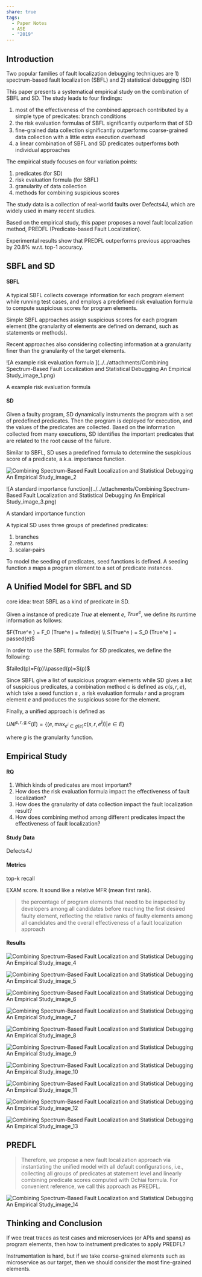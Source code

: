 ```yaml
---
share: true
tags:
  - Paper Notes
  - ASE
  - "2019"
---
```



## Introduction

Two popular families of fault localization debugging techniques are 1) spectrum-based fault localization (SBFL) and 2) statistical debugging (SD)

This paper presents a systematical empirical study on the combination of SBFL and SD. The study leads to four findings:

1. most of the effectiveness of the combined approach contributed by a simple type of predicates: branch conditions
2. the risk evaluation formulas of SBFL signiﬁcantly outperform that of SD
3. ﬁne-grained data collection signiﬁcantly outperforms coarse-grained data collection with a little extra execution overhead
4. a linear combination of SBFL and SD predicates outperforms both individual approaches

The empirical study focuses on four variation points:

1. predicates (for SD)
2. risk evaluation formula (for SBFL)
3. granularity of data collection
4. methods for combining suspicious scores

The study data is a collection of real-world faults over Defects4J, which are widely used in many recent studies.

Based on the empirical study, this paper proposes a novel fault localization method, PREDFL (Predicate-based Fault Localization).

Experimental results show that PREDFL outperforms previous approaches by 20.8% w.r.t. top-1 accuracy. 

## SBFL and SD

#### SBFL

A typical SBFL collects coverage information for each program element while running test cases, and employs a predefined risk evaluation formula to compute suspicious scores for program elements.

Simple SBFL approaches assign suspicious scores for each program element (the granularity of elements are defined on demand, such as statements or methods).

Recent approaches also considering collecting information at a granularity finer than the granularity of the target elements.

![A example risk evaluation formula ](../../attachments/Combining Spectrum-Based Fault Localization and Statistical Debugging An Empirical Study_image_1.png)

A example risk evaluation formula 

#### SD

Given a faulty program, SD dynamically instruments the program with a set of predefined predicates. Then the program is deployed for execution, and the values of the predicates are collected. Based on the information collected from many executions, SD identiﬁes the important predicates that are related to the root cause of the failure.

Similar to SBFL, SD uses a predefined formula to determine the suspicious score of a predicate, a.k.a. importance function.

![Combining Spectrum-Based Fault Localization and Statistical Debugging An Empirical Study_image_2](../../attachments/Combining%20Spectrum-Based%20Fault%20Localization%20and%20Statistical%20Debugging%20An%20Empirical%20Study_image_2.png)

![A standard importance function](../../attachments/Combining Spectrum-Based Fault Localization and Statistical Debugging An Empirical Study_image_3.png)

A standard importance function

A typical SD uses three groups of predefined predicates:

1. branches
2. returns
3. scalar-pairs

To model the seeding of predicates, seed functions is defined. A seeding function $s$ maps a program element to a set of predicate instances.

## A Unified Model for SBFL and SD

core idea: treat SBFL as a kind of predicate in SD.

Given a instance of predicate $True$ at element $e$, $True^e$, we define its runtime information as follows:

$F(True^e ) = F_0 (True^e ) = failed(e) \\ S(True^e ) = S_0 (True^e ) = passed(e)$

In order to use the SBFL formulas for SD predicates, we define the following:

$failed(p)=F(p)\\passed(p)=S(p)$

Since SBFL give a list of suspicious program elements while SD gives a list of suspicious predicates, a combination method $c$ is defined as $c(s, r, e)$, which take a seed function $s$ , a risk evaluation formula $r$ and a program element $e$ and produces the suspicious score for the element.

Finally, a unified approach is defined as 

$UNI^{s,r,g,c}(E)=\{(e, \max_{e^i\in g(e)}c(s, r, e^i))|e \in E\}$

where $g$ is the granularity function.

## Empirical Study

#### RQ

1. Which kinds of predicates are most important?
2. How does the risk evaluation formula impact the effectiveness of fault localization?
3. How does the granularity of data collection impact the fault localization result?
4. How does combining method among different predicates impact the effectiveness of fault localization?

#### Study Data

Defects4J

#### Metrics

top-k recall

EXAM score. It sound like a relative MFR (mean first rank).

> the percentage of program elements that need to be inspected by developers among all candidates before reaching the ﬁrst desired faulty element, reﬂecting the relative ranks of faulty elements among all candidates and the overall effectiveness of a fault localization approach
> 

#### Results

![Combining Spectrum-Based Fault Localization and Statistical Debugging An Empirical Study_image_4](../../attachments/Combining%20Spectrum-Based%20Fault%20Localization%20and%20Statistical%20Debugging%20An%20Empirical%20Study_image_4.png)

![Combining Spectrum-Based Fault Localization and Statistical Debugging An Empirical Study_image_5](../../attachments/Combining%20Spectrum-Based%20Fault%20Localization%20and%20Statistical%20Debugging%20An%20Empirical%20Study_image_5.png)

![Combining Spectrum-Based Fault Localization and Statistical Debugging An Empirical Study_image_6](../../attachments/Combining%20Spectrum-Based%20Fault%20Localization%20and%20Statistical%20Debugging%20An%20Empirical%20Study_image_6.png)

![Combining Spectrum-Based Fault Localization and Statistical Debugging An Empirical Study_image_7](../../attachments/Combining%20Spectrum-Based%20Fault%20Localization%20and%20Statistical%20Debugging%20An%20Empirical%20Study_image_7.png)

![Combining Spectrum-Based Fault Localization and Statistical Debugging An Empirical Study_image_8](../../attachments/Combining%20Spectrum-Based%20Fault%20Localization%20and%20Statistical%20Debugging%20An%20Empirical%20Study_image_8.png)

![Combining Spectrum-Based Fault Localization and Statistical Debugging An Empirical Study_image_9](../../attachments/Combining%20Spectrum-Based%20Fault%20Localization%20and%20Statistical%20Debugging%20An%20Empirical%20Study_image_9.png)

![Combining Spectrum-Based Fault Localization and Statistical Debugging An Empirical Study_image_10](../../attachments/Combining%20Spectrum-Based%20Fault%20Localization%20and%20Statistical%20Debugging%20An%20Empirical%20Study_image_10.png)

![Combining Spectrum-Based Fault Localization and Statistical Debugging An Empirical Study_image_11](../../attachments/Combining%20Spectrum-Based%20Fault%20Localization%20and%20Statistical%20Debugging%20An%20Empirical%20Study_image_11.png)

![Combining Spectrum-Based Fault Localization and Statistical Debugging An Empirical Study_image_12](../../attachments/Combining%20Spectrum-Based%20Fault%20Localization%20and%20Statistical%20Debugging%20An%20Empirical%20Study_image_12.png)

![Combining Spectrum-Based Fault Localization and Statistical Debugging An Empirical Study_image_13](../../attachments/Combining%20Spectrum-Based%20Fault%20Localization%20and%20Statistical%20Debugging%20An%20Empirical%20Study_image_13.png)

## PREDFL

> Therefore, we propose a new fault localization approach via instantiating the uniﬁed model with all default conﬁgurations, i.e., collecting all groups of predicates at statement level and linearly combining predicate scores computed with Ochiai formula. For convenient reference, we call this approach as PREDFL.
> 

![Combining Spectrum-Based Fault Localization and Statistical Debugging An Empirical Study_image_14](../../attachments/Combining%20Spectrum-Based%20Fault%20Localization%20and%20Statistical%20Debugging%20An%20Empirical%20Study_image_14.png)

## Thinking and Conclusion

If wee treat traces as test cases and microservices (or APIs and spans) as program elements, then how to instrument predicates to apply PREDFL?

Instrumentation is hard, but if we take coarse-grained elements such as microservice as our target, then we should consider the most fine-grained elements.